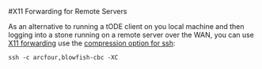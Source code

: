 #X11 Forwarding for Remote Servers

As an alternative to running a tODE client on you local machine and then logging into a stone running on a remote server over the WAN, you can use [X11 forwarding][1] use the [compression option for ssh][2]:

```
ssh -c arcfour,blowfish-cbc -XC
```

[1]: http://unix.stackexchange.com/questions/12755/how-to-forward-x-over-ssh-from-ubuntu-machine
[2]: http://xmodulo.com/how-to-speed-up-x11-forwarding-in-ssh.html
